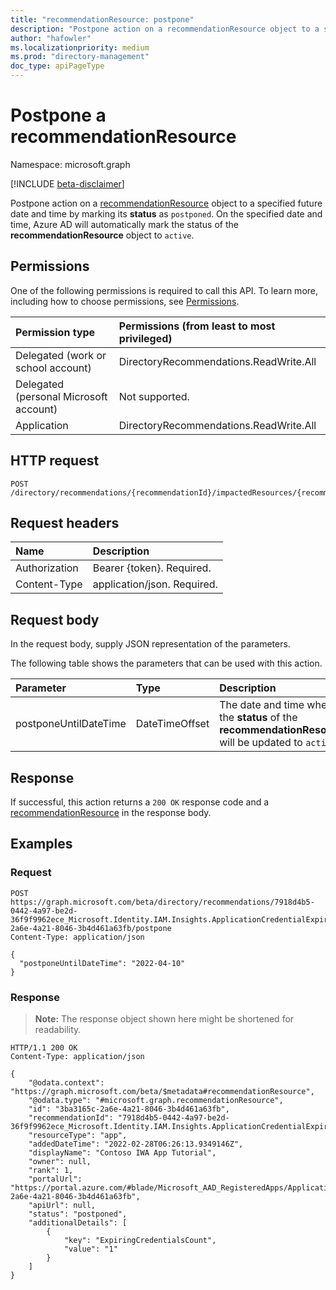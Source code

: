 ```yaml
---
title: "recommendationResource: postpone"
description: "Postpone action on a recommendationResource object to a specified future date and time."
author: "hafowler"
ms.localizationpriority: medium
ms.prod: "directory-management"
doc_type: apiPageType
---
```


# Postpone a recommendationResource
Namespace: microsoft.graph

[!INCLUDE [beta-disclaimer](../../includes/beta-disclaimer.md)]


Postpone action on a [recommendationResource](../resources/recommendationresource.md) object to a specified future date and time by marking its **status** as `postponed`. On the specified date and time, Azure AD will automatically mark the status of the **recommendationResource** object to `active`.

## Permissions
One of the following permissions is required to call this API. To learn more, including how to choose permissions, see [Permissions](/graph/permissions-reference).

|Permission type|Permissions (from least to most privileged)|
|:---|:---|
|Delegated (work or school account)|DirectoryRecommendations.ReadWrite.All|
|Delegated (personal Microsoft account)|Not supported.|
|Application|DirectoryRecommendations.ReadWrite.All|

## HTTP request

<!-- {
  "blockType": "ignored"
}
-->
``` http
POST /directory/recommendations/{recommendationId}/impactedResources/{recommendationResourceId}/postpone
```

## Request headers
|Name|Description|
|:---|:---|
|Authorization|Bearer {token}. Required.|
|Content-Type|application/json. Required.|

## Request body
In the request body, supply JSON representation of the parameters.

The following table shows the parameters that can be used with this action.

|Parameter|Type|Description|
|:---|:---|:---|
|postponeUntilDateTime|DateTimeOffset|The date and time when the **status** of the **recommendationResource** will be updated to `active`.|



## Response

If successful, this action returns a `200 OK` response code and a [recommendationResource](../resources/recommendationresource.md) in the response body.

## Examples

### Request
<!-- {
  "blockType": "request",
  "name": "recommendationresourcethis.postpone"
}
-->
``` http
POST https://graph.microsoft.com/beta/directory/recommendations/7918d4b5-0442-4a97-be2d-36f9f9962ece_Microsoft.Identity.IAM.Insights.ApplicationCredentialExpiry/impactedResources/3ba3165c-2a6e-4a21-8046-3b4d461a63fb/postpone
Content-Type: application/json

{
  "postponeUntilDateTime": "2022-04-10"
}
```


### Response
>**Note:** The response object shown here might be shortened for readability.
<!-- {
  "blockType": "response",
  "truncated": true,
  "@odata.type": "microsoft.graph.recommendationResource"
}
-->
``` http
HTTP/1.1 200 OK
Content-Type: application/json

{
    "@odata.context": "https://graph.microsoft.com/beta/$metadata#recommendationResource",
    "@odata.type": "#microsoft.graph.recommendationResource",
    "id": "3ba3165c-2a6e-4a21-8046-3b4d461a63fb",
    "recommendationId": "7918d4b5-0442-4a97-be2d-36f9f9962ece_Microsoft.Identity.IAM.Insights.ApplicationCredentialExpiry",
    "resourceType": "app",
    "addedDateTime": "2022-02-28T06:26:13.9349146Z",
    "displayName": "Contoso IWA App Tutorial",
    "owner": null,
    "rank": 1,
    "portalUrl": "https://portal.azure.com/#blade/Microsoft_AAD_RegisteredApps/ApplicationMenuBlade/Credentials/appId/3ba3165c-2a6e-4a21-8046-3b4d461a63fb",
    "apiUrl": null,
    "status": "postponed",
    "additionalDetails": [
        {
            "key": "ExpiringCredentialsCount",
            "value": "1"
        }
    ]
}
```


